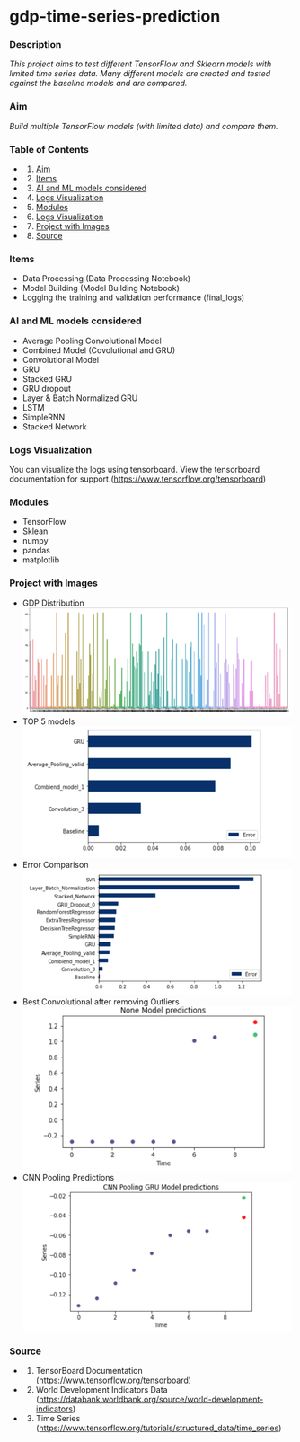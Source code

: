 # gdp-time-series-prediction

### Description  
*This project aims to test different TensorFlow and Sklearn models with limited time series data. Many different models are created and tested against the baseline models and are compared.*

### Aim
*Build multiple TensorFlow models (with limited data) and compare them.*

### Table of Contents
* 1) [Aim](#aim)
* 2) [Items](#items)
* 3) [AI and ML models considered](#ai-and-ml-models-considered)
* 4) [Logs Visualization](#logs-visualization)
* 5) [Modules](#modules)
* 6) [Logs Visualization](#logs-visualization)
* 7) [Project with Images](#project-with-images)
* 8) [Source](#source)


### Items 
* Data Processing (Data Processing Notebook)
* Model Building (Model Building Notebook)
* Logging the training and validation performance (final_logs)

### AI and ML models considered 
* Average Pooling Convolutional Model
* Combined Model (Covolutional and GRU)
* Convolutional Model 
* GRU 
* Stacked GRU 
* GRU dropout
* Layer & Batch Normalized GRU
* LSTM 
* SimpleRNN 
* Stacked Network

### Logs Visualization 
You can visualize the logs using tensorboard. View the tensorboard documentation for support.(https://www.tensorflow.org/tensorboard)


### Modules 
* TensorFlow 
* Sklean 
* numpy 
* pandas 
* matplotlib 

### Project with Images
* GDP Distribution
<img src="./images/gdp_distribution.png"><img/>
* TOP 5 models 
<img src="./images/top5_models.png"><img/>
* Error Comparison 
<img src="./images/error_comparison.png"><img/>
* Best Convolutional after removing Outliers
<img src="./images/after_removing_outliers.png"><img/>
* CNN Pooling Predictions
<img src="./images/cnn_pooling_gru_model.png"><img/>


### Source
* 1) TensorBoard Documentation (https://www.tensorflow.org/tensorboard)
* 2) World Development Indicators Data (https://databank.worldbank.org/source/world-development-indicators)
* 3) Time Series (https://www.tensorflow.org/tutorials/structured_data/time_series)
